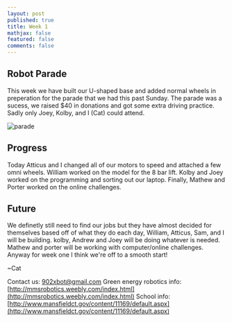 ```yaml
---
layout: post
published: true
title: Week 1
mathjax: false
featured: false
comments: false
---
```


## Robot Parade

This week we have built our U-shaped base and added normal wheels in preperation for the parade that we had this past Sunday. The parade was a sucess, we raised $40 in donations and got some extra driving practice. Sadly only Joey, Kolby, and I (Cat) could attend.

![parade](http://photos-f.ak.instagram.com/hphotos-ak-xaf1/10691790_1487167278213749_459511396_n.jpg)

## Progress

Today Atticus and I changed all of our motors to speed and attached a few omni wheels. William worked on the model for the 8 bar lift. Kolby and Joey worked on the programming and sorting out our laptop. Finally, Mathew and Porter worked on the online challenges. 

## Future

We definetly still need to find our jobs but they have almost decided for themselves based off of what they do each day, William, Atticus, Sam, and I will be building. kolby, Andrew and Joey will be doing whatever is needed. Mathew and porter will be working with computer/online challenges. Anyway for week one I think we're off to a smooth start!

~Cat

Contact us: 902xbot@gmail.com
Green energy robotics info: [http://mmsrobotics.weebly.com/index.html](http://mmsrobotics.weebly.com/index.html)
School info: [http://www.mansfieldct.gov/content/11169/default.aspx](http://www.mansfieldct.gov/content/11169/default.aspx)